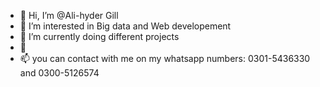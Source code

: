 - 👋 Hi, I’m @Ali-hyder Gill
- 👀 I’m interested in Big data and Web developement
- 🌱 I’m currently doing different projects
- 💞️
- 📫 you can contact with me on my whatsapp numbers: 0301-5436330   and 0300-5126574

<!---
Ali-hyder35/Ali-hyder35 is a ✨ special ✨ repository because its `README.md` (this file) appears on your GitHub profile.
You can click the Preview link to take a look at your changes.
--->
